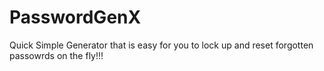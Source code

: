 # PasswordGenX
Quick Simple Generator that is easy for you to lock up and reset forgotten passowrds on the fly!!!
